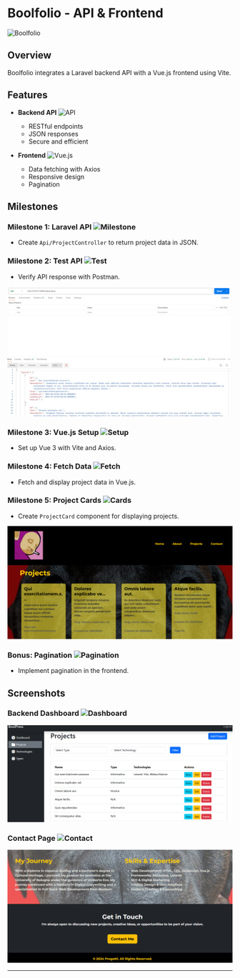 # Boolfolio - API & Frontend

![Boolfolio](https://img.shields.io/badge/Boolfolio-API%20%26%20Frontend-blue)

## Overview

Boolfolio integrates a Laravel backend API with a Vue.js frontend using Vite. 

## Features

- **Backend API** ![API](https://img.icons8.com/external-outline-juicy-fish/40/000000/external-api-coding-and-development-outline-outline-juicy-fish.png)
  - RESTful endpoints
  - JSON responses
  - Secure and efficient

- **Frontend** ![Vue.js](https://img.icons8.com/color/40/000000/vue-js.png)
  - Data fetching with Axios
  - Responsive design
  - Pagination

## Milestones

### Milestone 1: Laravel API ![Milestone](https://img.icons8.com/external-flat-juicy-fish/40/000000/external-api-coding-and-development-flat-flat-juicy-fish.png)
- Create `Api/ProjectController` to return project data in JSON.

### Milestone 2: Test API ![Test](https://img.icons8.com/color/40/000000/postman-api.png)
- Verify API response with Postman.

![Postman Call](public/postman-call.png)

### Milestone 3: Vue.js Setup ![Setup](https://img.icons8.com/external-flat-juicy-fish/40/000000/external-setup-coding-and-development-flat-flat-juicy-fish.png)
- Set up Vue 3 with Vite and Axios.

### Milestone 4: Fetch Data ![Fetch](https://img.icons8.com/external-flat-juicy-fish/40/000000/external-data-coding-and-development-flat-flat-juicy-fish.png)
- Fetch and display project data in Vue.js.

### Milestone 5: Project Cards ![Cards](https://img.icons8.com/external-flat-juicy-fish/40/000000/external-id-card-vote-flat-flat-juicy-fish.png)
- Create `ProjectCard` component for displaying projects.

![Projects Page](public/projects.png)

### Bonus: Pagination ![Pagination](https://img.icons8.com/external-flat-juicy-fish/40/000000/external-pagination-coding-and-development-flat-flat-juicy-fish.png)
- Implement pagination in the frontend.

## Screenshots

### Backend Dashboard ![Dashboard](https://img.icons8.com/external-flat-juicy-fish/40/000000/external-dashboard-coding-and-development-flat-flat-juicy-fish.png)
![Backend Dashboard](public/backend-dashboard.png)

### Contact Page ![Contact](https://img.icons8.com/external-flat-juicy-fish/40/000000/external-contact-coding-and-development-flat-flat-juicy-fish.png)
![Contact Page](public/getintouch.jpg.png)

---
